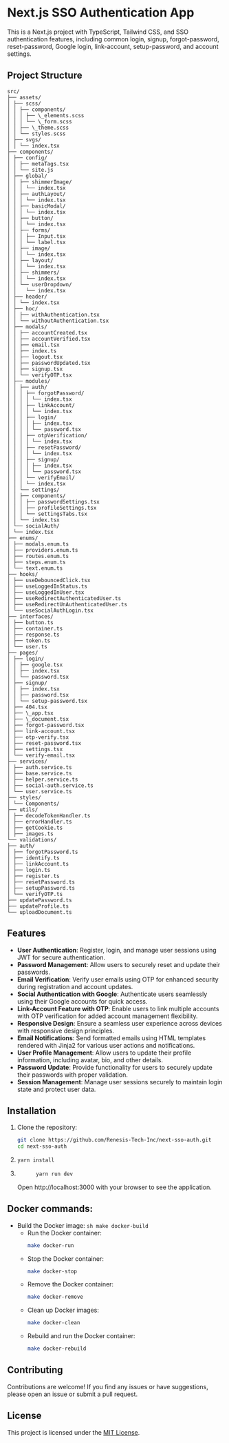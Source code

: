 # Next.js SSO Authentication App

This is a Next.js project with TypeScript, Tailwind CSS, and SSO authentication features, including common login, signup, forgot-password, reset-password, Google login, link-account, setup-password, and account settings.

## Project Structure

```
src/
├── assets/
│ ├── scss/
│ │ ├── components/
│ │ │ ├── \_elements.scss
│ │ │ └── \_form.scss
│ │ ├── \_theme.scss
│ │ └── styles.scss
│ ├── svgs/
│ │ └── index.tsx
├── components/
│ ├── config/
│ │ ├── metaTags.tsx
│ │ └── site.js
│ ├── global/
│ │ ├── shimmerImage/
│ │ │ └── index.tsx
│ │ ├── authLayout/
│ │ │ └── index.tsx
│ │ ├── basicModal/
│ │ │ └── index.tsx
│ │ ├── button/
│ │ │ └── index.tsx
│ │ ├── forms/
│ │ │ ├── Input.tsx
│ │ │ └── label.tsx
│ │ ├── image/
│ │ │ └── index.tsx
│ │ ├── layout/
│ │ │ └── index.tsx
│ │ ├── shimmers/
│ │ │ └── index.tsx
│ │ └── userDropdown/
│ │   └── index.tsx
│ ├── header/
│ │ └── index.tsx
│ ├── hoc/
│ │ ├── withAuthentication.tsx
│ │ └── withoutAuthentication.tsx
│ ├── modals/
│ │ ├── accountCreated.tsx
│ │ ├── accountVerified.tsx
│ │ ├── email.tsx
│ │ ├── index.ts
│ │ ├── logout.tsx
│ │ ├── passwordUpdated.tsx
│ │ ├── signup.tsx
│ │ └── verifyOTP.tsx
│ ├── modules/
│ │ ├── auth/
│ │ │ ├── forgotPassword/
│ │ │ │ └── index.tsx
│ │ │ ├── linkAccount/
│ │ │ │ └── index.tsx
│ │ │ ├── login/
│ │ │ │ ├── index.tsx
│ │ │ │ └── password.tsx
│ │ │ ├── otpVerification/
│ │ │ │ └── index.tsx
│ │ │ ├── resetPassword/
│ │ │ │ └── index.tsx
│ │ │ ├── signup/
│ │ │ │ ├── index.tsx
│ │ │ │ └── password.tsx
│ │ │ └── verifyEmail/
│ │ │ └── index.tsx
│ │ └── settings/
│ │ ├── components/
│ │ │ ├── passwordSettings.tsx
│ │ │ ├── profileSettings.tsx
│ │ │ └── settingsTabs.tsx
│ │ └── index.tsx
│ └── socialAuth/
│ └── index.tsx
├── enums/
│ ├── modals.enum.ts
│ ├── providers.enum.ts
│ ├── routes.enum.ts
│ ├── steps.enum.ts
│ └── text.enum.ts
├── hooks/
│ ├── useDebouncedClick.tsx
│ ├── useLoggedInStatus.ts
│ ├── useLoggedInUser.tsx
│ ├── useRedirectAuthenticatedUser.ts
│ ├── useRedirectUnAuthenticatedUser.ts
│ └── useSocialAuthLogin.tsx
├── interfaces/
│ ├── button.ts
│ ├── container.ts
│ ├── response.ts
│ ├── token.ts
│ └── user.ts
├── pages/
│ ├── login/
│ │ ├── google.tsx
│ │ ├── index.tsx
│ │ └── password.tsx
│ ├── signup/
│ │ ├── index.tsx
│ │ ├── password.tsx
│ │ └── setup-password.tsx
│ ├── 404.tsx
│ ├── \_app.tsx
│ ├── \_document.tsx
│ ├── forgot-password.tsx
│ ├── link-account.tsx
│ ├── otp-verify.tsx
│ ├── reset-password.tsx
│ ├── settings.tsx
│ └── verify-email.tsx
├── services/
│ ├── auth.service.ts
│ ├── base.service.ts
│ ├── helper.service.ts
│ ├── social-auth.service.ts
│ └── user.service.ts
├── styles/
│ └── Components/
├── utils/
│ ├── decodeTokenHandler.ts
│ ├── errorHandler.ts
│ ├── getCookie.ts
│ ├── images.ts
└── validations/
├── auth/
│ ├── forgotPassword.ts
│ ├── identify.ts
│ ├── linkAccount.ts
│ ├── login.ts
│ ├── register.ts
│ ├── resetPassword.ts
│ ├── setupPassword.ts
│ └── verifyOTP.ts
├── updatePassword.ts
├── updateProfile.ts
└── uploadDocument.ts
```

## Features

- **User Authentication**: Register, login, and manage user sessions using JWT for secure authentication.
- **Password Management**: Allow users to securely reset and update their passwords.
- **Email Verification**: Verify user emails using OTP for enhanced security during registration and account updates.
- **Social Authentication with Google**: Authenticate users seamlessly using their Google accounts for quick access.
- **Link-Account Feature with OTP**: Enable users to link multiple accounts with OTP verification for added account management flexibility.
- **Responsive Design**: Ensure a seamless user experience across devices with responsive design principles.
- **Email Notifications**: Send formatted emails using HTML templates rendered with Jinja2 for various user actions and notifications.
- **User Profile Management**: Allow users to update their profile information, including avatar, bio, and other details.
- **Password Update**: Provide functionality for users to securely update their passwords with proper validation.
- **Session Management**: Manage user sessions securely to maintain login state and protect user data.

## Installation

1.  Clone the repository:

    ```bash
    git clone https://github.com/Renesis-Tech-Inc/next-sso-auth.git
    cd next-sso-auth
    ```

2.  ```bash
    yarn install
    ```

3.  ```bash
          yarn run dev
    ```
    Open http://localhost:3000 with your browser to see the application.

## Docker commands:
- Build the Docker image:
        ```sh
        make docker-build
        ```
    - Run the Docker container:
        ```sh
        make docker-run
        ```
    - Stop the Docker container:
        ```sh
        make docker-stop
        ```
    - Remove the Docker container:
        ```sh
        make docker-remove
        ```
    - Clean up Docker images:
        ```sh
        make docker-clean
        ```
    - Rebuild and run the Docker container:
        ```sh
        make docker-rebuild
        ```

## Contributing

Contributions are welcome! If you find any issues or have suggestions, please open an issue or submit a pull request.

## License

This project is licensed under the [MIT License](LICENSE).
